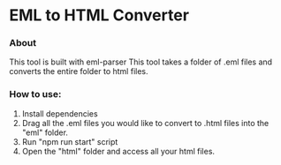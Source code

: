 # EML to HTML Converter

### About
This tool is built with eml-parser
This tool takes a folder of .eml files and converts the entire folder to html files.

### How to use:
1. Install dependencies
2. Drag all the .eml files you would like to convert to .html files into the "eml" folder.
3. Run "npm run start" script
4. Open the "html" folder and access all your html files.